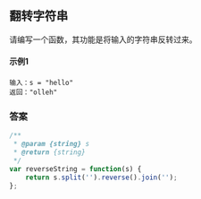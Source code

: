 ## 翻转字符串
  请编写一个函数，其功能是将输入的字符串反转过来。 
#### 示例1
    输入：s = "hello"
    返回："olleh"
### 答案  
```  javascript
/**
 * @param {string} s
 * @return {string}
 */
var reverseString = function(s) {
    return s.split('').reverse().join('');
};
```

